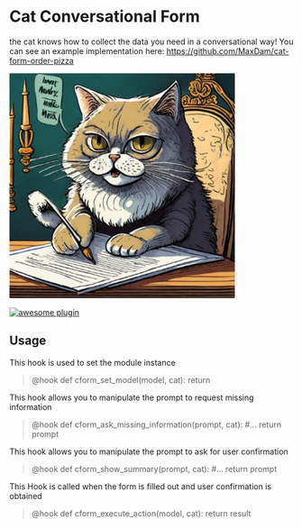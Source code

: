 # Cat Conversational Form
the cat knows how to collect the data you need in a conversational way!
You can see an example implementation here:
https://github.com/MaxDam/cat-form-order-pizza


<img src="./img/thumb.jpg" width=400>

[![awesome plugin](https://custom-icon-badges.demolab.com/static/v1?label=&message=awesome+plugin&color=383938&style=for-the-badge&logo=cheshire_cat_ai)](https://)  


## Usage

This hook is used to set the module instance
> @hook
> def cform_set_model(model, cat):
>     return <instance of module>

	
This hook allows you to manipulate the 
prompt to request missing information
> @hook
> def cform_ask_missing_information(prompt, cat):
> 	#...
>     return prompt

	
This hook allows you to manipulate 
the prompt to ask for user confirmation
> @hook
> def cform_show_summary(prompt, cat):
> 	#...
>     return prompt



This Hook is called when the form is filled out 
and user confirmation is obtained
> @hook
> def cform_execute_action(model, cat):
> 	return result

